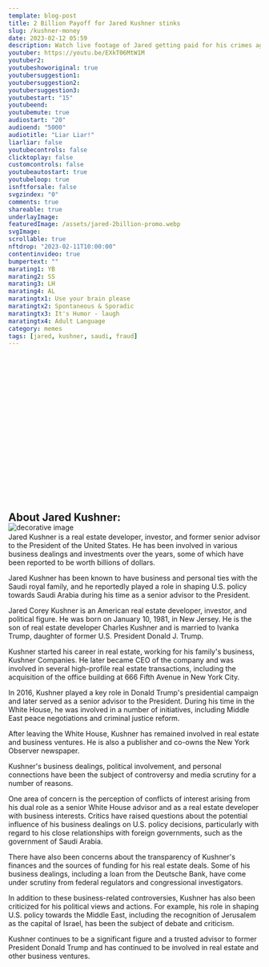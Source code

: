 ```yaml
---
template: blog-post
title: 2 Billion Payoff for Jared Kushner stinks
slug: /kushner-money
date: 2023-02-12 05:59
description: Watch live footage of Jared getting paid for his crimes against our Country
youtuber: https://youtu.be/EXkT06MtW1M
youtuber2: 
youtubeshoworiginal: true
youtubersuggestion1:
youtubersuggestion2:
youtubersuggestion3:
youtubestart: "15"
youtubeend: 
youtubemute: true
audiostart: "20"
audioend: "5000"
audiotitle: "Liar Liar!"
liarliar: false
youtubecontrols: false
clicktoplay: false
customcontrols: false
youtubeautostart: true
youtubeloop: true
isnftforsale: false
svgzindex: "0"
comments: true
shareable: true
underlayImage: 
featuredImage: /assets/jared-2billion-promo.webp
svgImage: 
scrollable: true
nftdrop: "2023-02-11T10:00:00"
contentinvideo: true
bumpertext: ""
marating1: YB
marating2: SS
marating3: LH
marating4: AL
maratingtx1: Use your brain please
maratingtx2: Spontaneous & Sporadic
maratingtx3: It's Humor - laugh
maratingtx4: Adult Language
category: memes
tags: [jared, kushner, saudi, fraud]
---
```


<div class="contentinside" style="position:relative; aspect-ratio:16/9;  width:100%; border:0px solid white; display:flex; flex-direction:column; justify-content:center;">

<img src="/assets/jared-saudi-money-underlay.webp" alt="decorative image" style="position:absolute; bottom:-70px;" />

<div class="bubble bubble-bottom-left" style="position:absolute; width:; top:45%; left:15vw; display:flex; justify-content:center;backdrop-filter: blur(6px); font-size:110%;
animation: question1 5s ease-in;
animation-delay: 3s;
animation-direction: forwards;
animation-iteration-count:1;
opacity:0;">Thanks for the Intel, J-Dawg! </div>


<div class="bubble bubble-bottom-right" style="position:absolute; width:50vw; top:30%; right:20vw; display:block; justify-content:center; font-size:110%;backdrop-filter: blur(6px);
animation: bubbleBop1 12s ease-in-out;
animation-delay:5.5s;
animation-direction: forwards;
animation-iteration-count:1;
opacity:0;">Anytime! Just glad the Big Guy could be of some use! </div>

<div class="bubble bubble-bottom-left" style="position:absolute; width:; top:45%; left:15vw; display:flex; justify-content:center;backdrop-filter: blur(6px); font-size:110%;
animation: question1 5s ease-in;
animation-delay: 8s;
animation-direction: forwards;
animation-iteration-count:1;
opacity:0;">Yeah, he's my Little Bitch... </div>

</div>

<style>

	  @keyframes question1 {
	0% {  opacity:0;}
	5%{ opacity:1;}
	50%{opacity:1;}
	51% {  opacity:0; }
	100% {  opacity:0;}
  }
  
  @keyframes bubbleBop1 {
	0% {  opacity:0;}
	5%{ opacity:1;}
	50%{opacity:1;}
	51% {  opacity:0; }
	100% {  opacity:0;}
  }


.bubble {
	position: relative;
	font-family: sans-serif;
	font-size: clamp(.7rem, 1.8vw, 2.4rem);
	line-height: 110%;
	min-width: 50vw;
	background: rgba(255, 255, 255, 1);
	text-shadow: 0 0 2x rgba(0, 0, 0, 1);
	border-radius: 40px;
	padding: 2vh 2vw;
	text-align: center;
	color: #000;
  animation:question1;
  filter:drop-shadow(0 0px 16px rgba(0, 0, 0, 1));
  }
  
  .bubble-bottom-left::before {
	content: "";
	width: 0px;
	height: 0px;
	position: absolute;
	border-left: 34px solid #fff;
	border-right: 8px solid transparent;
	border-top: 5px solid #fff;
	border-bottom: 40px solid transparent;
	left: 32px;
	bottom: -44px;
	opacity:1;
  }

  .bubble-bottom-right::before {
	content: "";
	width: 0px;
	height: 0px;
	position: absolute;
	border-right: 34px solid #fff;
	border-left: 8px solid transparent;
	border-top: 5px solid #fff;
	border-bottom: 40px solid transparent;
	right: 32px;
	bottom: -44px;
	opacity:1;
  }

 
  @media (max-width: 48rem) {
	.bubble{
		top:10% !important;
	}
	.bubble-bottom-right{top:13vh !important;}
  }

  
</style>


<div class="contentbody" style="text-align:left !important; margin-top:0;">

## About Jared Kushner:

Jared Kushner is a real estate developer, investor, and former senior advisor to the President of the United States. He has been involved in various business dealings and investments over the years, some of which have been reported to be worth billions of dollars.

Jared Kushner has been known to have business and personal ties with the Saudi royal family, and he reportedly played a role in shaping U.S. policy towards Saudi Arabia during his time as a senior advisor to the President.

Jared Corey Kushner is an American real estate developer, investor, and political figure. He was born on January 10, 1981, in New Jersey. He is the son of real estate developer Charles Kushner and is married to Ivanka Trump, daughter of former U.S. President Donald J. Trump.

Kushner started his career in real estate, working for his family's business, Kushner Companies. He later became CEO of the company and was involved in several high-profile real estate transactions, including the acquisition of the office building at 666 Fifth Avenue in New York City.

In 2016, Kushner played a key role in Donald Trump's presidential campaign and later served as a senior advisor to the President. During his time in the White House, he was involved in a number of initiatives, including Middle East peace negotiations and criminal justice reform.

After leaving the White House, Kushner has remained involved in real estate and business ventures. He is also a publisher and co-owns the New York Observer newspaper.

Kushner's business dealings, political involvement, and personal connections have been the subject of controversy and media scrutiny for a number of reasons.

One area of concern is the perception of conflicts of interest arising from his dual role as a senior White House advisor and as a real estate developer with business interests. Critics have raised questions about the potential influence of his business dealings on U.S. policy decisions, particularly with regard to his close relationships with foreign governments, such as the government of Saudi Arabia.

There have also been concerns about the transparency of Kushner's finances and the sources of funding for his real estate deals. Some of his business dealings, including a loan from the Deutsche Bank, have come under scrutiny from federal regulators and congressional investigators.

In addition to these business-related controversies, Kushner has also been criticized for his political views and actions. For example, his role in shaping U.S. policy towards the Middle East, including the recognition of Jerusalem as the capital of Israel, has been the subject of debate and criticism.

Kushner continues to be a significant figure and a trusted advisor to former President Donald Trump and has continued to be involved in real estate and other business ventures.


</div>